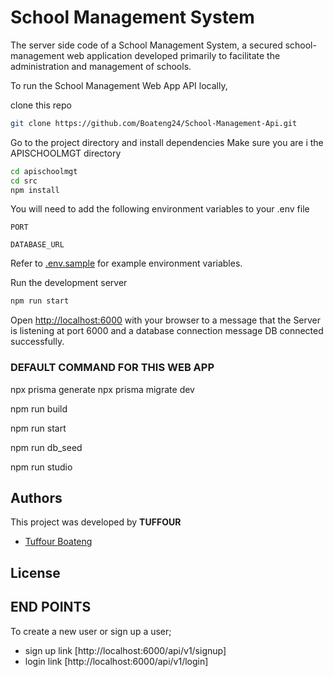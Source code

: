 # School Management System

The server side code of a School Management System, a secured school-management web application developed primarily to facilitate the administration and management of schools.

To run the School Management Web App API locally,

clone this repo
``` zsh
git clone https://github.com/Boateng24/School-Management-Api.git
```

Go to the project directory and install dependencies
Make sure you are i the APISCHOOLMGT directory

``` zsh
cd apischoolmgt
cd src
npm install
```

You will need to add the following environment variables to your .env file

`PORT`

`DATABASE_URL`



Refer to [.env.sample](.env.sample) for example environment variables.

Run the development server

```zsh
npm run start
```

Open [http://localhost:6000](http://localhost:6000) with your browser to a message that the Server is listening at port 6000 and a database connection message DB connected successfully.


### DEFAULT COMMAND FOR THIS WEB APP
<!-- Database migration -->
npx prisma generate
npx prisma migrate dev

<!-- Build -->
npm run build

<!-- starting the server -->
npm run start

<!-- DB seed -->
npm run db_seed

<!-- view db in prisma gui -->
npm run studio

## Authors

This project was developed by **TUFFOUR**

- [Tuffour Boateng](https://github.com/tuffourboateng-amalitech)

## License



## END POINTS

To create a new user or sign up a user;
- sign up link [http://localhost:6000/api/v1/signup]
- login link [http://localhost:6000/api/v1/login]